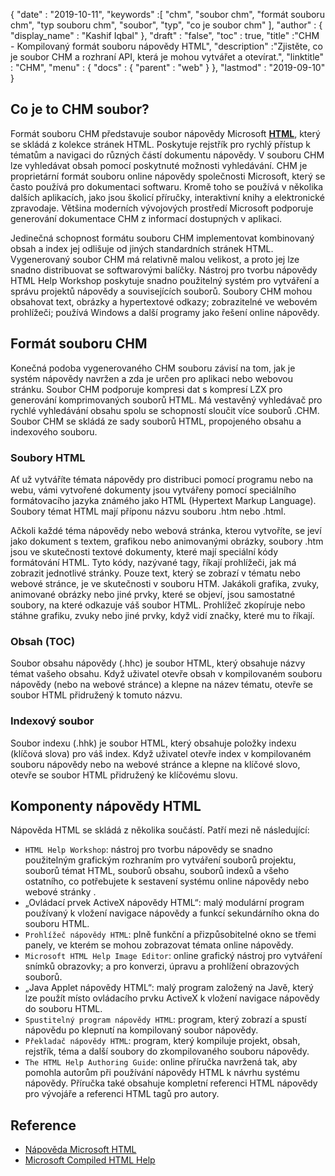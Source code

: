 {
  "date" : "2019-10-11",
  "keywords" :[ "chm", "soubor chm", "formát souboru chm", "typ souboru chm", "soubor", "typ", "co je soubor chm" ],
  "author" : {
    "display_name" : "Kashif Iqbal"
},
  "draft" : "false",
  "toc" : true,
  "title" :"CHM - Kompilovaný formát souboru nápovědy HTML",
  "description" :"Zjistěte, co je soubor CHM a rozhraní API, která je mohou vytvářet a otevírat.",
  "linktitle" : "CHM",
  "menu" : {
    "docs" : {
      "parent" : "web"
}
},
  "lastmod" : "2019-09-10"
}

## Co je to CHM soubor?

Formát souboru CHM představuje soubor nápovědy Microsoft **[HTML](/cs/web/html/)**, který se skládá z kolekce stránek HTML. Poskytuje rejstřík pro rychlý přístup k tématům a navigaci do různých částí dokumentu nápovědy. V souboru CHM lze vyhledávat obsah pomocí poskytnuté možnosti vyhledávání. CHM je proprietární formát souboru online nápovědy společnosti Microsoft, který se často používá pro dokumentaci softwaru. Kromě toho se používá v několika dalších aplikacích, jako jsou školicí příručky, interaktivní knihy a elektronické zpravodaje. Většina moderních vývojových prostředí Microsoft podporuje generování dokumentace CHM z informací dostupných v aplikaci.

Jedinečná schopnost formátu souboru CHM implementovat kombinovaný obsah a index jej odlišuje od jiných standardních stránek HTML. Vygenerovaný soubor CHM má relativně malou velikost, a proto jej lze snadno distribuovat se softwarovými balíčky. Nástroj pro tvorbu nápovědy HTML Help Workshop poskytuje snadno použitelný systém pro vytváření a správu projektů nápovědy a souvisejících souborů. Soubory CHM mohou obsahovat text, obrázky a hypertextové odkazy; zobrazitelné ve webovém prohlížeči; používá Windows a další programy jako řešení online nápovědy.

## Formát souboru CHM

Konečná podoba vygenerovaného CHM souboru závisí na tom, jak je systém nápovědy navržen a zda je určen pro aplikaci nebo webovou stránku. Soubor CHM podporuje kompresi dat s kompresí LZX pro generování komprimovaných souborů HTML. Má vestavěný vyhledávač pro rychlé vyhledávání obsahu spolu se schopností sloučit více souborů .CHM. Soubor CHM se skládá ze sady souborů HTML, propojeného obsahu a indexového souboru.

### Soubory HTML

Ať už vytváříte témata nápovědy pro distribuci pomocí programu nebo na webu, vámi vytvořené dokumenty jsou vytvářeny pomocí speciálního formátovacího jazyka známého jako HTML (Hypertext Markup Language). Soubory témat HTML mají příponu názvu souboru .htm nebo .html.

Ačkoli každé téma nápovědy nebo webová stránka, kterou vytvoříte, se jeví jako dokument s textem, grafikou nebo animovanými obrázky, soubory .htm jsou ve skutečnosti textové dokumenty, které mají speciální kódy formátování HTML. Tyto kódy, nazývané tagy, říkají prohlížeči, jak má zobrazit jednotlivé stránky. Pouze text, který se zobrazí v tématu nebo webové stránce, je ve skutečnosti v souboru HTM. Jakákoli grafika, zvuky, animované obrázky nebo jiné prvky, které se objeví, jsou samostatné soubory, na které odkazuje váš soubor HTML. Prohlížeč zkopíruje nebo stáhne grafiku, zvuky nebo jiné prvky, když vidí značky, které mu to říkají.

### Obsah (TOC)
Soubor obsahu nápovědy (.hhc) je soubor HTML, který obsahuje názvy témat vašeho obsahu. Když uživatel otevře obsah v kompilovaném souboru nápovědy (nebo na webové stránce) a klepne na název tématu, otevře se soubor HTML přidružený k tomuto názvu.

### Indexový soubor
Soubor indexu (.hhk) je soubor HTML, který obsahuje položky indexu (klíčová slova) pro váš index. Když uživatel otevře index v kompilovaném souboru nápovědy nebo na webové stránce a klepne na klíčové slovo, otevře se soubor HTML přidružený ke klíčovému slovu.

## Komponenty nápovědy HTML

Nápověda HTML se skládá z několika součástí. Patří mezi ně následující:

* `HTML Help Workshop`: nástroj pro tvorbu nápovědy se snadno použitelným grafickým rozhraním pro vytváření souborů projektu, souborů témat HTML, souborů obsahu, souborů indexů a všeho ostatního, co potřebujete k sestavení systému online nápovědy nebo webové stránky .
* „Ovládací prvek ActiveX nápovědy HTML“: malý modulární program používaný k vložení navigace nápovědy a funkcí sekundárního okna do souboru HTML.
* `Prohlížeč nápovědy HTML`: plně funkční a přizpůsobitelné okno se třemi panely, ve kterém se mohou zobrazovat témata online nápovědy.
* `Microsoft HTML Help Image Editor`: online grafický nástroj pro vytváření snímků obrazovky; a pro konverzi, úpravu a prohlížení obrazových souborů.
* „Java Applet nápovědy HTML“: malý program založený na Javě, který lze použít místo ovládacího prvku ActiveX k vložení navigace nápovědy do souboru HTML.
* `Spustitelný program nápovědy HTML`: program, který zobrazí a spustí nápovědu po klepnutí na kompilovaný soubor nápovědy.
* `Překladač nápovědy HTML`: program, který kompiluje projekt, obsah, rejstřík, téma a další soubory do zkompilovaného souboru nápovědy.
* `The HTML Help Authoring Guide`: online příručka navržená tak, aby pomohla autorům při používání nápovědy HTML k návrhu systému nápovědy. Příručka také obsahuje kompletní referenci HTML nápovědy pro vývojáře a referenci HTML tagů pro autory.

## Reference

* [Nápověda Microsoft HTML](https://learn.microsoft.com/en-us/previous-versions/windows/desktop/htmlhelp/microsoft-html-help-1-4-sdk)
* [Microsoft Compiled HTML Help](https://en.wikipedia.org/wiki/Microsoft_Compiled_HTML_Help)

